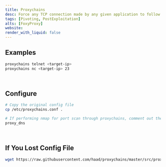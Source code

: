 ```yaml
---
title: Proxychains
desc: Force any TCP connection made by any given application to follow through proxy like TOR or any other SOCKS4, SOCKS5 or HTTP(S) proxy.
tags: [Pivoting, PostExploitation]
alts: [FoxyProxy]
website:
render_with_liquid: false
---
```


## Examples

```sh
proxychains telnet <target-ip>
proxychains nc <target-ip> 23
```

<br />

## Configure

```sh
# Copy the original config file
cp /etc/proxychains.conf .

# If performing nmap for port scan through proxychains, comment out the following. Otherwise it will hang and crash.
proxy_dns
```

<br />

## If You Lost Config File

```sh
wget https://raw.githubusercontent.com/haad/proxychains/master/src/proxychains.conf -O /etc/proxychains.conf
```